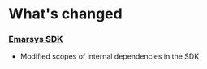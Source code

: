 # What's changed

### [Emarsys SDK](https://github.com/emartech/android-emarsys-sdk/wiki)

* Modified scopes of internal dependencies in the SDK
